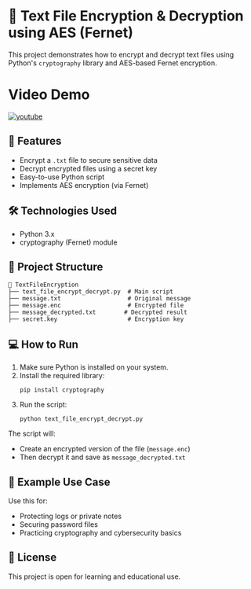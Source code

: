 # 🔐 Text File Encryption & Decryption using AES (Fernet)

This  project demonstrates how to encrypt and decrypt text files using Python's `cryptography` library and AES-based Fernet encryption.
# Video Demo
[![youtube](https://github.com/user-attachments/assets/691196d3-d61b-4667-b1c9-cdac08e44c97)](https://www.youtube.com/watch?v=qu23scdH_Z8)
## 🚀 Features

- Encrypt a `.txt` file to secure sensitive data
- Decrypt encrypted files using a secret key
- Easy-to-use Python script
- Implements AES encryption (via Fernet)

## 🛠️ Technologies Used

- Python 3.x
- cryptography (Fernet) module

## 📂 Project Structure

```
📁 TextFileEncryption
├── text_file_encrypt_decrypt.py  # Main script
├── message.txt                   # Original message
├── message.enc                   # Encrypted file
├── message_decrypted.txt        # Decrypted result
├── secret.key                    # Encryption key
```

## 💻 How to Run

1. Make sure Python is installed on your system.
2. Install the required library:
   ```
   pip install cryptography
   ```
3. Run the script:
   ```
   python text_file_encrypt_decrypt.py
   ```

The script will:
- Create an encrypted version of the file (`message.enc`)
- Then decrypt it and save as `message_decrypted.txt`

## 📌 Example Use Case

Use this for:
- Protecting logs or private notes
- Securing password files
- Practicing cryptography and cybersecurity basics

## 📃 License

This project is open for learning and educational use.
